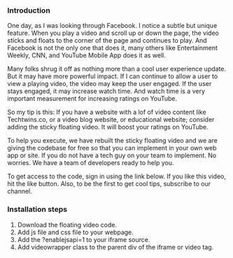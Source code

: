 

### Introduction

One day, as I was looking through Facebook. I notice a subtle but unique feature. When you play a video and scroll up or down the page, the video sticks and floats to the corner of the page and continues to play. And Facebook is not the only one that does it, many others like Entertainment Weekly, CNN, and YouTube Mobile App does it as well.

Many folks shrug it off as nothing more than a cool user experience update. But it may have more powerful impact. If I can continue to allow a user to view a playing video, the video may keep the user engaged. If the user stays engaged, it may increase watch time. And watch time is a very important measurement for increasing ratings on YouTube.

So my tip is this: If you have a website with a lof of video content like Techtwins.co, or a video blog website, or educational website; consider adding the sticky floating video. It will boost your ratings on YouTube.

To help you execute, we have rebuilt the sticky floating video and we are giving the codebase for free so that you can implement in your own web app or site. If you do not have a tech guy on your team to implement. No worries. We have a team of developers ready to help you.

To get access to the code, sign in using the link below. If you like this video, hit the like button. Also, to be the first to get cool tips, subscribe to our channel.

### Installation steps

1. Download the floating video code.
2. Add js file and css file to your webpage.
3. Add the ?enablejsapi=1 to your iframe source.
4. Add videowrapper class to the parent div of the iframe or video tag.
